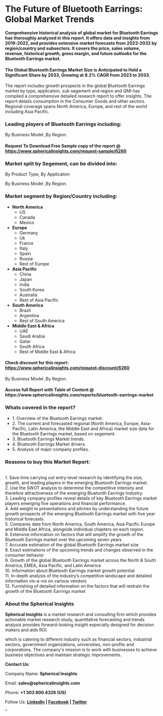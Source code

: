 <h1><strong>The Future of Bluetooth Earrings: Global Market Trends</strong></h1>
<p><strong>Comprehensive historical analysis of global market for Bluetooth Earrings has thoroughly analyzed in this report. It offers data and insights from 2019-2022, and provides extensive market forecasts from 2023-2032 by region/country and subsectors. It covers the price, sales volume, revenue, historical growth, gross margin, and future outlooks for the Bluetooth Earrings market.</strong></p>
<h4><strong>The Global Bluetooth Earrings Market Size is Anticipated to Hold a Significant Share by 2033, Growing at 8.2% CAGR from 2023 to 2033.</strong></h4>
<p>The report includes growth prospects in the global Bluetooth Earrings market by type, application, sub segement and region and QMI has compiled a comprehensive detailed research report to offer insights. The report details consumption in the Consumer Goods and other sectors. Regional coverage spans North America, Europe, and rest of the world including Asia Pacific.</p>
<h3><strong>Leading players of Bluetooth Earrings including:</strong></h3>
<p>By Business Model ,By Region.</p>
<h4>Request To Download Free Sample copy of the report @ <a href="https://www.sphericalinsights.com/request-sample/6260">https://www.sphericalinsights.com/request-sample/6260</a></h4>
<h3><strong>Market split by Segement, can be divided into:</strong></h3>
<p>By Product Type, By Application</p>
<p>By Business Model ,By Region.</p>
<h3><strong>Market segment by Region/Country including:</strong></h3>
<ul>
<li><strong>North America</strong>
<ul>
<li>US</li>
<li>Canada</li>
<li>Mexico</li>
</ul>
</li>
<li><strong>Europe</strong>
<ul>
<li>Germany</li>
<li>Uk</li>
<li>France</li>
<li>Italy</li>
<li>Spain</li>
<li>Russia</li>
<li>Rest of Europe</li>
</ul>
</li>
<li><strong>Asia Pacific</strong>
<ul>
<li>China</li>
<li>Japan</li>
<li>India</li>
<li>South Korea</li>
<li>Australia</li>
<li>Rest of Asia Pacific</li>
</ul>
</li>
<li><strong>South America</strong>
<ul>
<li>Brazil</li>
<li>Argentina</li>
<li>Rest of South America</li>
</ul>
</li>
<li><strong>Middle East &amp; Africa</strong>
<ul>
<li>UAE</li>
<li>Saudi Arabia</li>
<li>Qatar</li>
<li>South Africa</li>
<li>Rest of Middle East &amp; Africa</li>
</ul>
</li>
</ul>
<h4>Check discount for this report: <a href="https://www.sphericalinsights.com/request-discount/6260">https://www.sphericalinsights.com/request-discount/6260</a></h4>
<p>By Business Model ,By Region.</p>
<h4>Access full Report with Table of Content @ <a>https://www.sphericalinsights.com/reports/bluetooth-earrings-market</a></h4>
<h3><strong>Whats covered in the report?</strong></h3>
<ul>
<li>1. Overview of the Bluetooth Earrings market.</li>
<li>2. The current and forecasted regional (North America, Europe, Asia-Pacific, Latin America, the Middle East and Africa) market size data for the Bluetooth Earrings market, based on segement.</li>
<li>3. Bluetooth Earrings Market trends.</li>
<li>4. Bluetooth Earrings Market drivers.</li>
<li>5. Analysis of major company profiles.</li>
</ul>
<h3><strong>Reasons to buy this Market Report:</strong></h3>
<p><br /> 1. Save time carrying out entry-level research by identifying the size, growth, and leading players in the emerging Bluetooth Earrings market.<br /> 2. Use the SWOT analysis to determine the competitive intensity and therefore attractiveness of the emerging Bluetooth Earrings Industry.<br /> 3. Leading company profiles reveal details of key Bluetooth Earrings market players emerging five operations and financial performance.<br /> 4. Add weight to presentations and pitches by understanding the future growth prospects of the emerging Bluetooth Earrings market with five year historical forecasts.<br /> 5. Compares data from North America, South America, Asia Pacific Europe and Middle East Africa, alongside individual chapters on each region.<br /> 6. Extensive information on factors that will amplify the growth of the Bluetooth Earrings market over the upcoming seven years<br /> 7. Accurate estimation of the global Bluetooth Earrings market size <br /> 8. Exact estimations of the upcoming trends and changes observed in the consumer behavior <br /> 9. Growth of the global Bluetooth Earrings market across the North &amp; South America, EMEA, Asia Pacific, and Latin America<br /> 10. Information about Bluetooth Earrings market growth potential<br /> 11. In-depth analysis of the industry&rsquo;s competitive landscape and detailed information vis-a-vis on various vendors<br /> 12. Furnishing of detailed information on the factors that will restrain the growth of the Bluetooth Earrings market</p>
<h3><strong>About the Spherical Insights</strong></h3>
<p><strong>Spherical Insights</strong> is a market research and consulting firm which provides actionable market research study, quantitative forecasting and trends analysis provides forward-looking insight especially designed for decision makers and aids ROI.</p>
<p>which is catering to different industry such as financial sectors, industrial sectors, government organizations, universities, non-profits and corporations. The company's mission is to work with businesses to achieve business objectives and maintain strategic improvements.</p>
<p><strong>Contact Us:</strong></p>
<p>Company Name: <strong>Spherical Insights</strong></p>
<p>Email: <strong>sales@sphericalinsights.com</strong></p>
<p>Phone: <strong>+1 303 800 4326 (US)</strong></p>
<p>Follow Us: <strong><a href="https://www.linkedin.com/company/spherical-insight/"><u>LinkedIn</u></a> | <a href="https://www.facebook.com/sphericalinsights22"><u>Facebook</u></a> | <a href="https://twitter.com/SInsights_US"><u>Twitter</u></a></strong></p>
<p>"</p>
